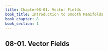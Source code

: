 ```yaml
---
title: Chapter08-01. Vector Fields
book_title: Introduction to Smooth Manifolds
book_chapter: 8
book_section: 1
---
```


## 08-01. Vector Fields


